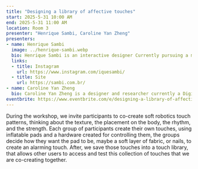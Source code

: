 ```yaml
---
title: "Designing a library of affective touches"
start: 2025-5-31 10:00 AM
end: 2025-5-31 11:00 AM
location: Room 3
presenter: "Henrique Sambi, Caroline Yan Zheng"
presenters:
- name: Henrique Sambi
  image: ../henrique-sambi.webp
  bio: Henrique Sambi is an interactive designer Currently pursuing a master’s degree at KTH, Henrique is exploring technologies that interact closely with our bodies.
  links:
  - title: Instagram
    url: https://www.instagram.com/iquesambi/
  - title: Site
    url: https://sambi.com.br/
- name: Caroline Yan Zheng
  bio: Caroline Yan Zheng is a designer and researcher currently a Digital Futures postdoc fellow at KTH Royal Institute of Technology.
eventbrite: https://www.eventbrite.com/e/designing-a-library-of-affective-touches-tickets-1246040664169?aff=oddtdtcreator
---
```


During the workshop, we invite participants to co-create soft robotics touch patterns, thinking about the texture, the placement on the body, the rhythm, and the strength.
Each group of participants create their own touches, using inflatable pads and a hardware created for controlling them, the groups decide how they want the pad to be, maybe a soft layer of fabric, or nails, to create an alarming touch.  After, we save those touches into a touch library, that allows other users to access and test this collection of touches that we are co-creating together.
